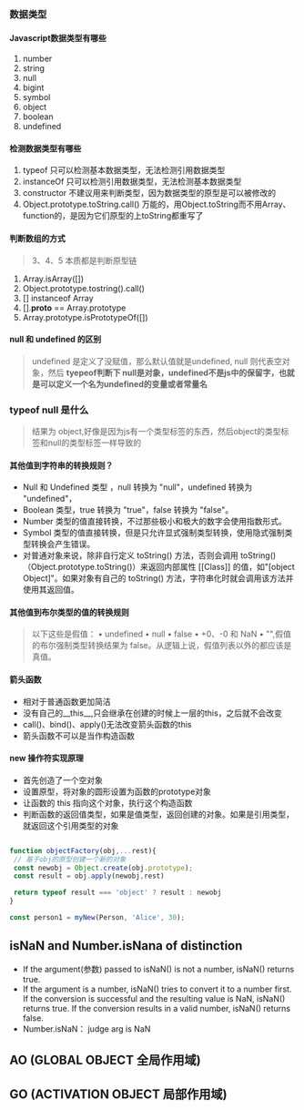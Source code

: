 ### 数据类型

#### Javascript数据类型有哪些

1. number
2. string
3. null
4. bigint
5. symbol
6. object
7. boolean
8. undefined

#### 检测数据类型有哪些

1. typeof 只可以检测基本数据类型，无法检测引用数据类型
2. instanceOf 只可以检测引用数据类型，无法检测基本数据类型
3. constructor 不建议用来判断类型，因为数据类型的原型是可以被修改的
4. Object.prototype.toString.call() 万能的，用Object.toString而不用Array、function的，是因为它们原型的上toString都重写了

#### 判断数组的方式

> 3、4、5 本质都是判断原型链

1. Array.isArray([])
2. Object.prototype.tostring().call()
3. [] instanceof Array
4. [].__proto__ == Array.prototype
5. Array.prototype.isPrototypeOf([])

#### null 和 undefined 的区别

> undefined 是定义了没赋值，那么默认值就是undefined, null 则代表空对象，然后 **tyepeof判断下 null是对象，undefined不是js中的保留字，也就是可以定义一个名为undefined的变量或者常量名**

### typeof null 是什么

> 结果为 object,好像是因为js有一个类型标签的东西，然后object的类型标签和null的类型标签一样导致的

#### 其他值到字符串的转换规则？

* Null 和 Undefined 类型 ，null 转换为 "null"，undefined 转换为 "undefined"，
* Boolean 类型，true 转换为 "true"，false 转换为 "false"。
* Number 类型的值直接转换，不过那些极小和极大的数字会使用指数形式。
* Symbol 类型的值直接转换，但是只允许显式强制类型转换，使用隐式强制类型转换会产生错误。
* 对普通对象来说，除非自行定义 toString() 方法，否则会调用 toString()（Object.prototype.toString()）来返回内部属性 [[Class]] 的值，如"[object Object]"。如果对象有自己的 toString() 方法，字符串化时就会调用该方法并使用其返回值。

#### 其他值到布尔类型的值的转换规则
>
> 以下这些是假值： • undefined • null • false • +0、-0 和 NaN • "",假值的布尔强制类型转换结果为 false。从逻辑上说，假值列表以外的都应该是真值。

#### 箭头函数

* 相对于普通函数更加简洁
* 没有自己的__this__,只会继承在创建的时候上一层的this，之后就不会改变
* call()、bind()、apply()无法改变箭头函数的this
* 箭头函数不可以是当作构造函数

#### new 操作符实现原理

* 首先创造了一个空对象
* 设置原型，将对象的圆形设置为函数的prototype对象
* 让函数的 this 指向这个对象，执行这个构造函数
* 判断函数的返回值类型，如果是值类型，返回创建的对象。如果是引用类型，就返回这个引用类型的对象

``` javascript

function objectFactory(obj,...rest){
 // 基于obj的原型创建一个新的对象
 const newobj = Object.create(obj.prototype);
 const result = obj.apply(newobj,rest)

 return typeof result === 'object' ? result : newobj
}

const person1 = myNew(Person, 'Alice', 30);
```

## isNaN and Number.isNana of distinction

* If the argument(参数) passed to isNaN() is not a number, isNaN() returns true.
* If the argument is a number, isNaN() tries to convert it to a number first. If the conversion is successful and the resulting value is NaN, isNaN() returns true. If the conversion results in a valid number, isNaN() returns false.
* Number.isNaN： judge arg is NaN


## AO (GLOBAL OBJECT 全局作用域)

## GO (ACTIVATION	OBJECT 局部作用域)